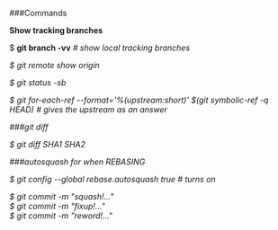 ###Commands

**Show tracking branches**  

$ <b>git branch -vv</b>  <em># show local tracking branches  

$ git remote show origin

$ git status -sb

$ git for-each-ref --format='%(upstream:short)' $(git symbolic-ref -q HEAD) <em># gives the upstream as an answer</em>

###git diff   

$ git diff SHA1 SHA2

###autosquash for when REBASING

$ git config --global rebase.autosquash true   <em># turns on</em>

$ git commit -m "squash!..."  
$ git commit -m "fixup!..."    
$ git commit -m "reword!..."   

